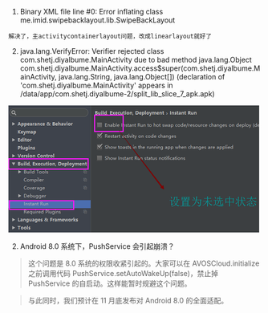 1. Binary XML file line #0: Error inflating class me.imid.swipebacklayout.lib.SwipeBackLayout

```
解决了，主activitycontainerlayout问题，改成linearlayout就好了
```

2. java.lang.VerifyError: Verifier rejected class com.shetj.diyalbume.MainActivity due to bad method java.lang.Object com.shetj.diyalbume.MainActivity.access$super(com.shetj.diyalbume.MainActivity, java.lang.String, java.lang.Object[]) (declaration of 'com.shetj.diyalbume.MainActivity' appears in /data/app/com.shetj.diyalbume-2/split_lib_slice_7_apk.apk)

![](829069-20170527153651654-1670126881.png)


2. Android 8.0 系统下，PushService 会引起崩溃？

>这个问题是 8.0 系统的权限收紧引起的。大家可以在 AVOSCloud.initialize 之前调用代码 PushService.setAutoWakeUp(false)，禁止掉 PushService 的自启动。这样能暂时规避这个问题。

>与此同时，我们预计在 11 月底发布对 Android 8.0 的全面适配。

